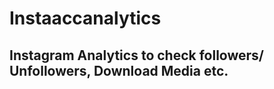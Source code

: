 <h1>Instaaccanalytics</h1>
<h2>Instagram Analytics to check followers/ Unfollowers, Download Media etc.</h2>